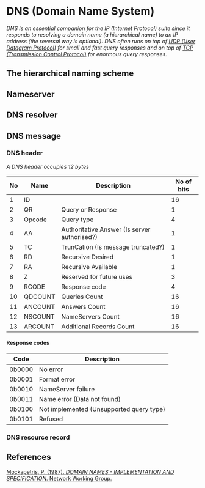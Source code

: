 # DNS (Domain Name System)
*DNS is an essential companion for the IP (Internet Protocol) suite since it responds to resolving a domain name (a hierarchical name) to an IP address (the reversal way is optional). DNS often runs on top of [UDP (User Datagram Protocol)](../transport/udp.md) for small and fast query responses and on top of [TCP (Transmission Control Protocol)](../transport/tcp.md) for enormous query responses.*
## The hierarchical naming scheme
## Nameserver
## DNS resolver
## DNS message
### DNS header
*A DNS header occupies 12 bytes*

| No  | Name    | Description                                  | No of bits |
|-----|---------|----------------------------------------------|------------|
| 1   | ID      |                                              | 16         |
| 2   | QR      | Query or Response                            | 1          |
| 3   | Opcode  | Query type                                   | 4          |
| 4   | AA      | Authoritative Answer (Is server authorised?) | 1          |
| 5   | TC      | TrunCation (Is message truncated?)           | 1          |
| 6   | RD      | Recursive Desired                            | 1          |
| 7   | RA      | Recursive Available                          | 1          |
| 8   | Z       | Reserved for future uses                     | 3          |
| 9   | RCODE   | Response code                                | 4          |
| 10  | QDCOUNT | Queries Count                                | 16         |
| 11  | ANCOUNT | Answers Count                                | 16         |
| 12  | NSCOUNT | NameServers Count                            | 16         |
| 13  | ARCOUNT | Additional Records Count                     | 16         |
#### Response codes
| Code   | Description                              |
|--------|------------------------------------------|
| 0b0000 | No error                                 |
| 0b0001 | Format error                             |
| 0b0010 | NameServer failure                       |
| 0b0011 | Name error (Data not found)              |
| 0b0100 | Not implemented (Unsupported query type) |
| 0b0101 | Refused                                  |


### DNS resource record
## References
[Mockapetris, P. (1987). *DOMAIN NAMES - IMPLEMENTATION AND SPECIFICATION*. Network Working Group.](https://datatracker.ietf.org/doc/html/rfc1035.html)